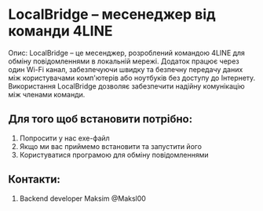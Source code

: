 # LocalBridge – месенеджер від команди 4LINE
Опис:
LocalBridge – це месенджер, розроблений командою 4LINE для обміну повідомленнями в локальній мережі. Додаток працює через один Wi-Fi канал, забезпечуючи швидку та безпечну передачу даних між користувачами комп'ютерів або ноутбуків без доступу до Інтернету.
Використання LocalBridge дозволяє забезпечити надійну комунікацію між членами команди.

## Для того щоб встановити потрібно:
 1. Попросити у нас exe-файл
 2. Якщо ми вас приймемо встановити та запустити його
 3. Користуватися програмою для обміну повідомленнями

## Контакти:
 1. Backend developer Maksim @Maksl00
